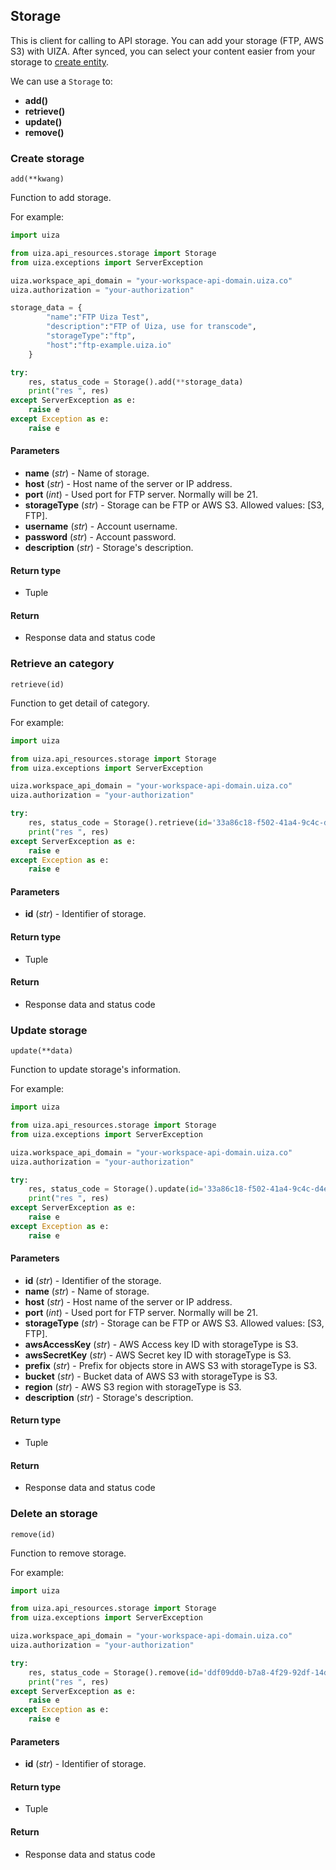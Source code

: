 ## Storage

This is client for calling to API storage. You can add your storage (FTP, AWS S3) with UIZA. After synced, you can select your content easier from your storage to [create entity](https://docs.uiza.io/#create-entity).

We can use a `Storage` to:

- **add()**
- **retrieve()**
- **update()**
- **remove()**

### Create storage

`add(**kwang)`

Function to add storage.

For example:

```python
import uiza

from uiza.api_resources.storage import Storage
from uiza.exceptions import ServerException

uiza.workspace_api_domain = "your-workspace-api-domain.uiza.co"
uiza.authorization = "your-authorization"

storage_data = {
        "name":"FTP Uiza Test",
        "description":"FTP of Uiza, use for transcode",
        "storageType":"ftp",
        "host":"ftp-example.uiza.io"
    }

try:
    res, status_code = Storage().add(**storage_data)
    print("res ", res)
except ServerException as e:
    raise e
except Exception as e:
    raise e
```

#### Parameters

- **name** (*str*) - Name of storage.
- **host** (*str*) - Host name of the server or IP address.
- **port** (*int*) - Used port for FTP server. Normally will be 21.
- **storageType** (*str*) - Storage can be FTP or AWS S3. Allowed values: [S3, FTP].
- **username** (*str*) - Account username.
- **password** (*str*) - Account password.
- **description** (*str*) - Storage's description.

#### Return type

- Tuple

#### Return

- Response data and status code

### Retrieve an category

`retrieve(id)`

Function to get detail of category.

For example:

```python
import uiza

from uiza.api_resources.storage import Storage
from uiza.exceptions import ServerException

uiza.workspace_api_domain = "your-workspace-api-domain.uiza.co"
uiza.authorization = "your-authorization"

try:
    res, status_code = Storage().retrieve(id='33a86c18-f502-41a4-9c4c-d4e14efca238')
    print("res ", res)
except ServerException as e:
    raise e
except Exception as e:
    raise e
```

#### Parameters

- **id** (*str*) - Identifier of storage.

#### Return type

- Tuple

#### Return

- Response data and status code

### Update storage

`update(**data)`

Function to update storage's information.

For example:

```python
import uiza

from uiza.api_resources.storage import Storage
from uiza.exceptions import ServerException

uiza.workspace_api_domain = "your-workspace-api-domain.uiza.co"
uiza.authorization = "your-authorization"

try:
    res, status_code = Storage().update(id='33a86c18-f502-41a4-9c4c-d4e14efca238', name='Update title')
    print("res ", res)
except ServerException as e:
    raise e
except Exception as e:
    raise e
```

#### Parameters

- **id** (*str*) - Identifier of the storage.
- **name** (*str*) - Name of storage.
- **host** (*str*) - Host name of the server or IP address.
- **port** (*int*) - Used port for FTP server. Normally will be 21.
- **storageType** (*str*) - Storage can be FTP or AWS S3. Allowed values: [S3, FTP].
- **awsAccessKey** (*str*) - AWS Access key ID with storageType is S3.
- **awsSecretKey** (*str*) - AWS Secret key ID with storageType is S3.
- **prefix** (*str*) - Prefix for objects store in AWS S3 with storageType is S3.
- **bucket** (*str*) - Bucket data of AWS S3 with storageType is S3.
- **region** (*str*) - AWS S3 region with storageType is S3.
- **description** (*str*) - Storage's description.

#### Return type

- Tuple

#### Return

- Response data and status code

### Delete an storage

`remove(id)`

Function to remove storage.

For example:

```python
import uiza

from uiza.api_resources.storage import Storage
from uiza.exceptions import ServerException

uiza.workspace_api_domain = "your-workspace-api-domain.uiza.co"
uiza.authorization = "your-authorization"

try:
    res, status_code = Storage().remove(id='ddf09dd0-b7a8-4f29-92df-14dafb97b2aa')
    print("res ", res)
except ServerException as e:
    raise e
except Exception as e:
    raise e
```

#### Parameters

- **id** (*str*) - Identifier of storage.

#### Return type

- Tuple

#### Return

- Response data and status code
